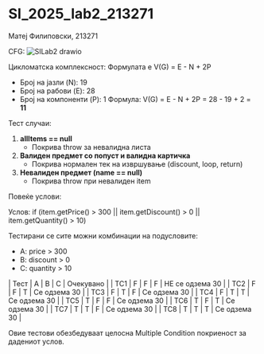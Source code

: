 # SI_2025_lab2_213271

Матеј Филиповски, 213271

CFG:
![SILab2 drawio](https://github.com/user-attachments/assets/5d33f82f-8d01-4419-88f7-274756fe6515)

Цикломатска комплексност:
Формулата е V(G) = E - N + 2P
- Број на јазли (N): 19
- Број на рабови (E): 28
- Број на компоненти (P): 1
Формула: V(G) = E - N + 2P = 28 - 19 + 2 = **11**

Тест случаи:

1. **allItems == null**  
   - Покрива throw за невалидна листа
2. **Валиден предмет со попуст и валидна картичка**  
   - Покрива нормален тек на извршување (discount, loop, return)
3. **Невалиден предмет (name == null)**  
   - Покрива throw при невалиден item


Повеќе услови:

Услов:
if (item.getPrice() > 300 || item.getDiscount() > 0 || item.getQuantity() > 10)

Тестирани се сите можни комбинации на подусловите:
- A: price > 300
- B: discount > 0
- C: quantity > 10

| Тест | A | B | C | Очекувано |
| TC1  | F | F | F | НЕ се одзема 30 |
| TC2  | F | F | T | Се одзема 30    |
| TC3  | F | T | F | Се одзема 30    |
| TC4  | F | T | T | Се одзема 30    |
| TC5  | T | F | F | Се одзема 30    |
| TC6  | T | F | T | Се одзема 30    |
| TC7  | T | T | F | Се одзема 30    |
| TC8  | T | T | T | Се одзема 30    |

Овие тестови обезбедуваат целосна Multiple Condition покриеност за дадениот услов.
